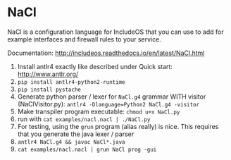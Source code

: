 # NaCl

NaCl is a configuration language for IncludeOS that you can use to add for example interfaces and firewall rules to your service.

Documentation: http://includeos.readthedocs.io/en/latest/NaCl.html

1. Install antlr4 exactly like described under Quick start: http://www.antlr.org/
2. `pip install antlr4-python2-runtime`
3. `pip install pystache`
4. Generate python parser / lexer for `NaCl.g4` grammar WITH visitor (NaClVisitor.py): `antlr4 -Dlanguage=Python2 NaCl.g4 -visitor`
5. Make transpiler program executable: `chmod u+x NaCl.py`
6. run with `cat examples/nacl.nacl | ./NaCl.py`
7. For testing, using the `grun` program (alias really) is nice. This requires that you generate the java lexer / parser
8. `antlr4 NaCl.g4 && javac NaCl*.java`
9. `cat examples/nacl.nacl | grun NaCl prog -gui`
